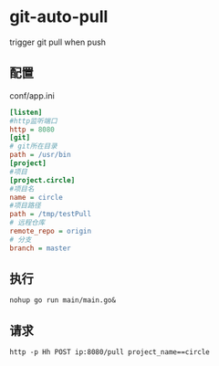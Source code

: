 # git-auto-pull
trigger git pull when push

## 配置
conf/app.ini
```ini
[listen]
#http监听端口
http = 8080
[git]
# git所在目录
path = /usr/bin
[project]
#项目
[project.circle]
#项目名
name = circle
#项目路径
path = /tmp/testPull
# 远程仓库
remote_repo = origin
# 分支
branch = master
```
## 执行
`nohup go run main/main.go&`
## 请求
`http -p Hh POST ip:8080/pull project_name==circle`